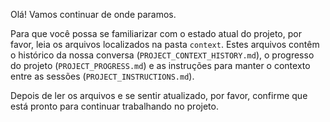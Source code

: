 
Olá! Vamos continuar de onde paramos.

Para que você possa se familiarizar com o estado atual do projeto, por favor, leia os arquivos localizados na pasta `context`. Estes arquivos contêm o histórico da nossa conversa (`PROJECT_CONTEXT_HISTORY.md`), o progresso do projeto (`PROJECT_PROGRESS.md`) e as instruções para manter o contexto entre as sessões (`PROJECT_INSTRUCTIONS.md`).

Depois de ler os arquivos e se sentir atualizado, por favor, confirme que está pronto para continuar trabalhando no projeto.
